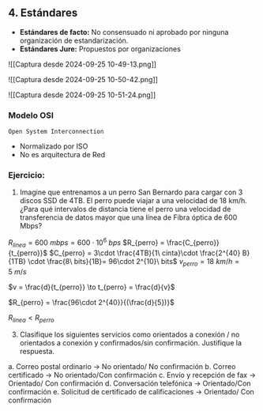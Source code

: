 
## 4. Estándares

- **Estándares de facto:** No consensuado ni aprobado por ninguna organización de estandarización.
- **Estándares Jure:** Propuestos por organizaciones

![[Captura desde 2024-09-25 10-49-13.png]]

![[Captura desde 2024-09-25 10-50-42.png]]

![[Captura desde 2024-09-25 10-51-24.png]]


### Modelo OSI

`Open System Interconnection` 
- Normalizado por ISO
- No es arquitectura de Red



### Ejercicio:


1. Imagine que entrenamos a un perro San Bernardo para cargar con 3 discos SSD de 4TB. El perro puede viajar a una velocidad de 18 km/h. ¿Para qué intervalos de distancia tiene el perro una velocidad de transferencia de datos mayor que una línea de Fibra óptica de 600 Mbps?

$R_{linea} = 600\ mbps = 600\cdot 10^6\ bps$
$R_{perro} = \frac{C_{perro}}{t_{perro}}$
$C_{perro} = 3\cdot \frac{4TB}{1\ cinta}\cdot \frac{2^{40} B}{1TB} \cdot \frac{8\ bits}{1B}= 96\cdot 2^{10}\ bits$
$v_{perro} = 18\ km/h = 5\ m/s$

$v = \frac{d}{t_{perro}} \to t_{perro} = \frac{d}{v}$

$R_{perro} = \frac{96\cdot 2^{40}}{(\frac{d}{5})}$

$R_{linea} < R_{perro}$

3. Clasifique los siguientes servicios como orientados a conexión / no orientados a conexión y confirmados/sin confirmación. Justifique la respuesta.

a. Correo postal ordinario -> No orientado/ No confirmación
b. Correo certificado -> No orientado/Con confirmación
c. Envío y recepción de fax -> Orientado/ Con confirmación
d. Conversación telefónica -> Orientado/Con confirmación
e. Solicitud de certificado de calificaciones -> Orientado/ Con confirmación